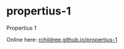 # propertius-1
Propertius 1

Online here: [rchildree.github.io/propertius-1](http://rchildree.github.io/propertius-1)
